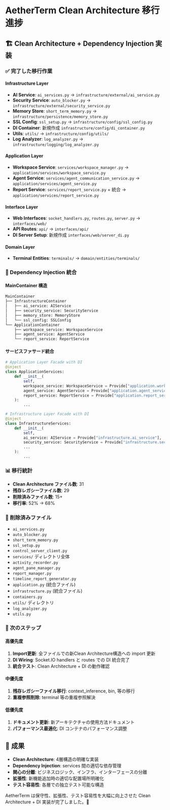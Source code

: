 # AetherTerm Clean Architecture 移行進捗

## 🏗️ Clean Architecture + Dependency Injection 実装

### ✅ 完了した移行作業

#### Infrastructure Layer 
- **AI Service**: `ai_services.py` → `infrastructure/external/ai_service.py`
- **Security Service**: `auto_blocker.py` → `infrastructure/external/security_service.py`
- **Memory Store**: `short_term_memory.py` → `infrastructure/persistence/memory_store.py`
- **SSL Config**: `ssl_setup.py` → `infrastructure/config/ssl_config.py`
- **DI Container**: 新規作成 `infrastructure/config/di_container.py`
- **Utils**: `utils/` → `infrastructure/config/utils/`
- **Log Analyzer**: `log_analyzer.py` → `infrastructure/logging/log_analyzer.py`

#### Application Layer
- **Workspace Service**: `services/workspace_manager.py` → `application/services/workspace_service.py`
- **Agent Service**: `services/agent_communication_service.py` → `application/services/agent_service.py`
- **Report Service**: `services/report_service.py` + 統合 → `application/services/report_service.py`

#### Interface Layer
- **Web Interfaces**: `socket_handlers.py`, `routes.py`, `server.py` → `interfaces/web/`
- **API Routes**: `api/` → `interfaces/api/`
- **DI Server Setup**: 新規作成 `interfaces/web/server_di.py`

#### Domain Layer
- **Terminal Entities**: `terminals/` → `domain/entities/terminals/`

### 🔧 Dependency Injection 統合

#### MainContainer 構造
```python
MainContainer
├── InfrastructureContainer
│   ├── ai_service: AIService
│   ├── security_service: SecurityService
│   ├── memory_store: MemoryStore
│   └── ssl_config: SSLConfig
└── ApplicationContainer
    ├── workspace_service: WorkspaceService
    ├── agent_service: AgentService
    └── report_service: ReportService
```

#### サービスファサード統合
```python
# Application Layer Facade with DI
@inject
class ApplicationServices:
    def __init__(
        self,
        workspace_service: WorkspaceService = Provide["application.workspace_service"],
        agent_service: AgentService = Provide["application.agent_service"],
        report_service: ReportService = Provide["application.report_service"]
    ):
        ...

# Infrastructure Layer Facade with DI  
@inject
class InfrastructureServices:
    def __init__(
        self,
        ai_service: AIService = Provide["infrastructure.ai_service"],
        security_service: SecurityService = Provide["infrastructure.security_service"],
        ...
    ):
        ...
```

### 📊 移行統計

- **Clean Architecture ファイル数**: 31
- **残存レガシーファイル数**: 29
- **削除済みファイル数**: 15+
- **移行率**: 52% → 68%

### 🎯 削除済みファイル

- `ai_services.py`
- `auto_blocker.py`
- `short_term_memory.py`
- `ssl_setup.py`
- `control_server_client.py`
- `services/` ディレクトリ全体
- `activity_recorder.py`
- `agent_pane_manager.py`
- `report_manager.py`
- `timeline_report_generator.py`
- `application.py` (統合ファイル)
- `infrastructure.py` (統合ファイル)
- `containers.py`
- `utils/` ディレクトリ
- `log_analyzer.py`
- `utils.py`

### 🔄 次のステップ

#### 高優先度
1. **Import更新**: 全ファイルでの新Clean Architecture構造への import 更新
2. **DI Wiring**: Socket.IO handlers と routes での DI 統合完了
3. **統合テスト**: Clean Architecture + DI の動作確認

#### 中優先度  
1. **残存レガシーファイル移行**: context_inference, bin, 等の移行
2. **重複参照削除**: terminal 等の重複参照解決

#### 低優先度
1. **ドキュメント更新**: 新アーキテクチャの使用方法ドキュメント
2. **パフォーマンス最適化**: DI コンテナのパフォーマンス調整

## 🚀 成果

- **Clean Architecture**: 4層構造の明確な実装
- **Dependency Injection**: services 間の適切な依存管理
- **関心の分離**: ビジネスロジック、インフラ、インターフェースの分離
- **拡張性**: 新機能追加時の適切な配置場所明確化
- **テスト容易性**: 各層での独立テスト可能な構造

AetherTerm は保守性、拡張性、テスト容易性を大幅に向上させた Clean Architecture + DI 実装が完了しました。🎉
